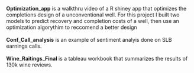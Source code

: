 <B>Optimization_app</B> is a walkthru video of a R shiney app that optimizes the completions design of a unconventional well.  For this project I built two models to predict recovery and completion costs of a well, then use an optimization algorythim to reccomend a better design 
<BR> </BR>
<B>Conf_Call_analysis</B> is an example of sentiment analyis done on SLB earnings calls.  
<BR>
<B>Wine_Raitings_Final</B> is a tableau workbook that summarizes the results of 130k wine reviews.  
